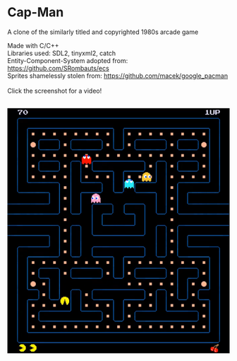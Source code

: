 # Cap-Man
A clone of the similarly titled and copyrighted 1980s arcade game

Made with C/C++ <br />
Libraries used: SDL2, tinyxml2, catch <br />
Entity-Component-System adopted from: https://github.com/SRombauts/ecs <br />
Sprites shamelessly stolen from: https://github.com/macek/google_pacman <br />
<br />
Click the screenshot for a video! <br />
<br />

[![Cap-Man](https://github.com/nihk/Cap-Man/blob/master/cap-man.png)](https://youtu.be/oM5D24--X1k "Cap-Man")


